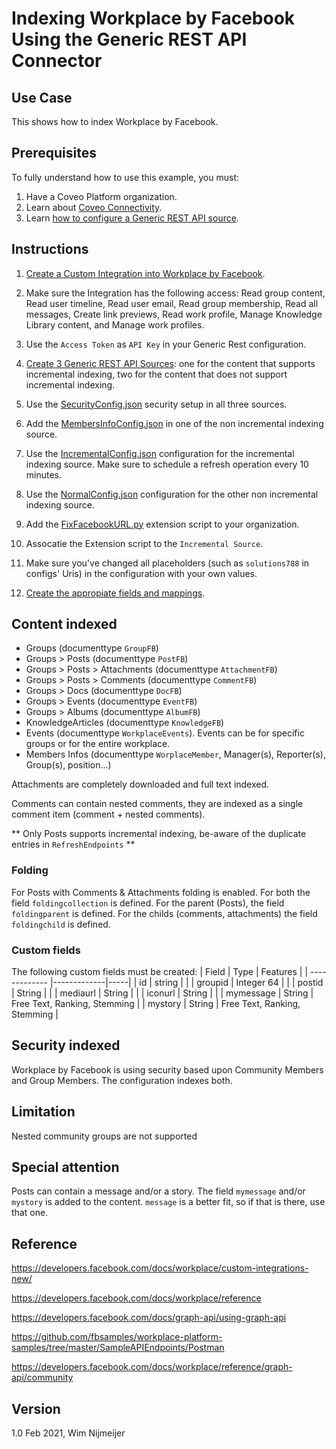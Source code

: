 # Indexing Workplace by Facebook Using the Generic REST API Connector

## Use Case
This shows how to index Workplace by Facebook.

## Prerequisites
To fully understand how to use this example, you must:
1. Have a Coveo Platform organization.
2. Learn about [Coveo Connectivity](https://docs.coveo.com/en/1702/).
3. Learn [how to configure a Generic REST API source](https://docs.coveo.com/en/1896/).

## Instructions
1. [Create a Custom Integration into Workplace by Facebook](https://developers.facebook.com/docs/workplace/custom-integrations-new/).
2. Make sure the Integration has the following access: Read group content, Read user timeline, Read user email, Read group membership, Read all messages, Create link previews, Read work profile, Manage Knowledge Library content, and Manage work profiles.

3. Use the `Access Token` as `API Key` in your Generic Rest configuration.
4. [Create 3 Generic REST API Sources](https://docs.coveo.com/en/1896/): one for the content that supports incremental indexing, two for the content that does not support incremental indexing. 

5. Use the [SecurityConfig.json](https://github.com/coveooss/connectivity-library/blob/master/WorkplaceByFacebook/index/SecurityConfig.json) security setup in all three sources. 

6. Add the [MembersInfoConfig.json](https://github.com/coveooss/connectivity-library/blob/master/WorkplaceByFacebook/index/MembersInfoConfig.json) in one of the non incremental indexing source.
7. Use the [IncrementalConfig.json](https://github.com/coveooss/connectivity-library/blob/master/WorkplaceByFacebook/index/IncrementalConfig.json) configuration for the incremental indexing source. Make sure to schedule a refresh operation every 10 minutes.

8. Use the [NormalConfig.json](https://github.com/coveooss/connectivity-library/blob/master/WorkplaceByFacebook/index/NormalConfig.json) configuration for the other non incremental indexing source.

9. Add the [FixFacebookURL.py](https://github.com/coveooss/connectivity-library/blob/master/WorkplaceByFacebook/FixFacebookURL.py) extension script to your organization.

10. Assocatie the Extension script to the `Incremental Source`.
11. Make sure you've changed all placeholders (such as `solutions788` in configs' Uris) in the configuration with your own values.
12. [Create the appropiate fields and mappings](https://docs.coveo.com/en/1896/#completion).

## Content indexed
* Groups (documenttype `GroupFB`)
* Groups > Posts (documenttype `PostFB`)
* Groups > Posts > Attachments (documenttype `AttachmentFB`)
* Groups > Posts > Comments (documenttype `CommentFB`)
* Groups > Docs (documenttype `DocFB`)
* Groups > Events (documenttype `EventFB`)
* Groups > Albums (documenttype `AlbumFB`)
* KnowledgeArticles (documenttype `KnowledgeFB`)
* Events (documenttype `WorkplaceEvents`). Events can be for specific groups or for the entire workplace.
* Members Infos (documenttype `WorplaceMember`, Manager(s), Reporter(s), Group(s), position...)


Attachments are completely downloaded and full text indexed.

Comments can contain nested comments, they are indexed as a single comment item (comment + nested comments).

** Only Posts supports incremental indexing, be-aware of the duplicate entries in `RefreshEndpoints` **

### Folding
For Posts with Comments & Attachments folding is enabled.
For both the field `foldingcollection` is defined. For the parent (Posts), the field `foldingparent` is defined. For the childs (comments, attachments) the field `foldingchild` is defined.

### Custom fields
The following custom fields must be created:
| Field        | Type           | Features  |
| ------------- |-------------|-----|
| id       | string |  |
| groupid  | Integer 64 | |
| postid   | String | |
| mediaurl | String      |     |
| iconurl  | String     | |
| mymessage | String  | Free Text, Ranking, Stemming |
| mystory   | String  | Free Text, Ranking, Stemming |


## Security indexed
Workplace by Facebook is using security based upon Community Members and Group Members. The configuration indexes both.

## Limitation
Nested community groups are not supported

## Special attention
Posts can contain a message and/or a story. The field `mymessage` and/or `mystory` is added to the content. `message` is a better fit, so if that is there, use that one.

## Reference
https://developers.facebook.com/docs/workplace/custom-integrations-new/

https://developers.facebook.com/docs/workplace/reference

https://developers.facebook.com/docs/graph-api/using-graph-api

https://github.com/fbsamples/workplace-platform-samples/tree/master/SampleAPIEndpoints/Postman

https://developers.facebook.com/docs/workplace/reference/graph-api/community


## Version
1.0 Feb 2021, Wim Nijmeijer
